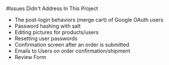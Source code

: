 #Issues Didn't Address In This Project
- The post-login behaviors (merge cart) of Google OAuth users
- Password hashing with salt
- Editing pictures for products/users
- Resetting user passwords
- Confirmation screen after an order is submitted
- Emails to Users on order confirmation/shipment
- Review Form
